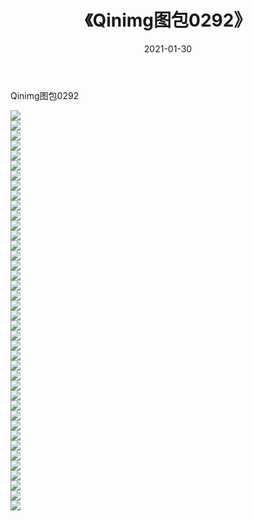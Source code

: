 ﻿---
layout: post
title:  《Qinimg图包0292》
date:   2021-01-30
img: http://imgx.orgx.ga/Qinimg图包/Qinimg图包0292/000.jpg
categories: [美女, 清纯, 唯美]
---

Qinimg图包0292

 ![](http://imgx.orgx.ga/Qinimg图包/Qinimg图包0292/001.jpg) <br>![](http://imgx.orgx.ga/Qinimg图包/Qinimg图包0292/002.jpg) <br>![](http://imgx.orgx.ga/Qinimg图包/Qinimg图包0292/003.jpg) <br>![](http://imgx.orgx.ga/Qinimg图包/Qinimg图包0292/004.jpg) <br>![](http://imgx.orgx.ga/Qinimg图包/Qinimg图包0292/005.jpg) <br>![](http://imgx.orgx.ga/Qinimg图包/Qinimg图包0292/006.jpg) <br>![](http://imgx.orgx.ga/Qinimg图包/Qinimg图包0292/007.jpg) <br>![](http://imgx.orgx.ga/Qinimg图包/Qinimg图包0292/008.jpg) <br>![](http://imgx.orgx.ga/Qinimg图包/Qinimg图包0292/009.jpg) <br>![](http://imgx.orgx.ga/Qinimg图包/Qinimg图包0292/010.jpg) <br>![](http://imgx.orgx.ga/Qinimg图包/Qinimg图包0292/011.jpg) <br>![](http://imgx.orgx.ga/Qinimg图包/Qinimg图包0292/012.jpg) <br>![](http://imgx.orgx.ga/Qinimg图包/Qinimg图包0292/013.jpg) <br>![](http://imgx.orgx.ga/Qinimg图包/Qinimg图包0292/014.jpg) <br>![](http://imgx.orgx.ga/Qinimg图包/Qinimg图包0292/015.jpg) <br>![](http://imgx.orgx.ga/Qinimg图包/Qinimg图包0292/016.jpg) <br>![](http://imgx.orgx.ga/Qinimg图包/Qinimg图包0292/017.jpg) <br>![](http://imgx.orgx.ga/Qinimg图包/Qinimg图包0292/018.jpg) <br>![](http://imgx.orgx.ga/Qinimg图包/Qinimg图包0292/019.jpg) <br>![](http://imgx.orgx.ga/Qinimg图包/Qinimg图包0292/020.jpg) <br>![](http://imgx.orgx.ga/Qinimg图包/Qinimg图包0292/021.jpg) <br>![](http://imgx.orgx.ga/Qinimg图包/Qinimg图包0292/022.jpg) <br>![](http://imgx.orgx.ga/Qinimg图包/Qinimg图包0292/023.jpg) <br>![](http://imgx.orgx.ga/Qinimg图包/Qinimg图包0292/024.jpg) <br>![](http://imgx.orgx.ga/Qinimg图包/Qinimg图包0292/025.jpg) <br>![](http://imgx.orgx.ga/Qinimg图包/Qinimg图包0292/026.jpg) <br>![](http://imgx.orgx.ga/Qinimg图包/Qinimg图包0292/027.jpg) <br>![](http://imgx.orgx.ga/Qinimg图包/Qinimg图包0292/028.jpg) <br>![](http://imgx.orgx.ga/Qinimg图包/Qinimg图包0292/029.jpg) <br>![](http://imgx.orgx.ga/Qinimg图包/Qinimg图包0292/030.jpg) <br>![](http://imgx.orgx.ga/Qinimg图包/Qinimg图包0292/031.jpg) <br>![](http://imgx.orgx.ga/Qinimg图包/Qinimg图包0292/032.jpg) <br>![](http://imgx.orgx.ga/Qinimg图包/Qinimg图包0292/033.jpg) <br>![](http://imgx.orgx.ga/Qinimg图包/Qinimg图包0292/034.jpg) <br>![](http://imgx.orgx.ga/Qinimg图包/Qinimg图包0292/035.jpg) <br>![](http://imgx.orgx.ga/Qinimg图包/Qinimg图包0292/036.jpg) <br>![](http://imgx.orgx.ga/Qinimg图包/Qinimg图包0292/037.jpg) <br>![](http://imgx.orgx.ga/Qinimg图包/Qinimg图包0292/038.jpg) <br>![](http://imgx.orgx.ga/Qinimg图包/Qinimg图包0292/039.jpg) <br>![](http://imgx.orgx.ga/Qinimg图包/Qinimg图包0292/040.jpg) <br>